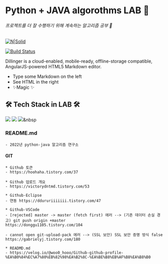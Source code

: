 # Python + JAVA algorothms LAB 🧪
###### 프로젝트를 더 잘 수행하기 위해 계속하는 알고리즘 공부 🥇

[![N|Solid](https://cldup.com/dTxpPi9lDf.thumb.png)](https://nodesource.com/products/nsolid)

[![Build Status](https://travis-ci.org/joemccann/dillinger.svg?branch=master)](https://travis-ci.org/joemccann/dillinger)

Dillinger is a cloud-enabled, mobile-ready, offline-storage compatible,
AngularJS-powered HTML5 Markdown editor.

- Type some Markdown on the left
- See HTML in the right
- ✨Magic ✨

## 🛠 Tech Stack in LAB 🛠
<img src="https://img.shields.io/badge/Python-3766AB?style=flat-square&logo=Python&logoColor=white"/></a>   <img src="https://img.shields.io/badge/Java-007396?style=flat-square&logo=Java&logoColor=white"/></a>   <img src="https://img.shields.io/badge/Oracle-F80000?style=flat-square&logo=Oracle&logoColor=white"/></a>&nbsp  




### README.md

    - 2022년 python-java 알고리즘 연구소


#### GIT

    * Github 토큰
    - https://hoohaha.tistory.com/37

    * Github 업로드 개요
    - https://victorydntmd.tistory.com/53

    * Github-Eclipse
    - 연동 https://ddururiiiiiii.tistory.com/47

    * Github-VSCode
    - [rejected] master -> master (fetch first) 에러 --> (기존 데이터 손실 경고) git push origin +master
    https://donggu1105.tistory.com/104

    - cannot open git-upload-pack 에러 --> (SSL 보안) SSL 보안 증명 방식 false 
    https://gabrielyj.tistory.com/180

    * READMD.md
    - https://velog.io/@woo0_hooo/Github-github-profile-%EA%B0%84%EC%A7%80%EB%82%98%EA%B2%8C-%EA%BE%B8%EB%AF%B8%EA%B8%B0
